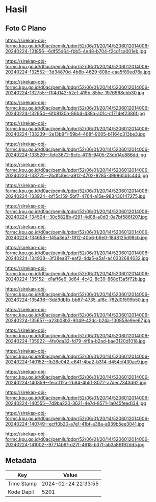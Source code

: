 # Hasil

## Foto C Plano

https://sirekap-obj-formc.kpu.go.id/d0ac/pemilu/pdpr/52/06/01/20/14/5206012014006-20240224-131856--6df55d64-fbb5-4e48-b704-f2cd1ca001eb.jpg

https://sirekap-obj-formc.kpu.go.id/d0ac/pemilu/pdpr/52/06/01/20/14/5206012014006-20240224-132552--3d34870d-4b8b-4629-808c-caa5f89ed78a.jpg

https://sirekap-obj-formc.kpu.go.id/d0ac/pemilu/pdpr/52/06/01/20/14/5206012014006-20240224-132755--f1f4d142-52ef-419b-855e-1976968cbb30.jpg

https://sirekap-obj-formc.kpu.go.id/d0ac/pemilu/pdpr/52/06/01/20/14/5206012014006-20240224-132954--6fb9130a-86b4-438a-a01c-c1714ef2386f.jpg

https://sirekap-obj-formc.kpu.go.id/d0ac/pemilu/pdpr/52/06/01/20/14/5206012014006-20240224-133239--2e13b9f1-59b4-468f-9005-b1164c313be3.jpg

https://sirekap-obj-formc.kpu.go.id/d0ac/pemilu/pdpr/52/06/01/20/14/5206012014006-20240224-133529--7efc3672-9cfc-4115-9405-23db14c886dd.jpg

https://sirekap-obj-formc.kpu.go.id/d0ac/pemilu/pdpr/52/06/01/20/14/5206012014006-20240224-133725--2bdfc8ec-a912-4702-8785-399865b1c44d.jpg

https://sirekap-obj-formc.kpu.go.id/d0ac/pemilu/pdpr/52/06/01/20/14/5206012014006-20240224-133924--bf15c159-5bf7-4764-a15e-983430147275.jpg

https://sirekap-obj-formc.kpu.go.id/d0ac/pemilu/pdpr/52/06/01/20/14/5206012014006-20240224-134504--30c5828b-f291-4d08-a0d3-0a7bf586f207.jpg

https://sirekap-obj-formc.kpu.go.id/d0ac/pemilu/pdpr/52/06/01/20/14/5206012014006-20240224-134658--145a3ea7-1912-40b6-b6e0-18d8125d98cb.jpg

https://sirekap-obj-formc.kpu.go.id/d0ac/pemilu/pdpr/52/06/01/20/14/5206012014006-20240224-134938--3f38ea87-eaf2-4da5-a5a1-a40332684632.jpg

https://sirekap-obj-formc.kpu.go.id/d0ac/pemilu/pdpr/52/06/01/20/14/5206012014006-20240224-135152--d1aff6e6-3d64-4c42-8c39-868c13a5f72b.jpg

https://sirekap-obj-formc.kpu.go.id/d0ac/pemilu/pdpr/52/06/01/20/14/5206012014006-20240224-135436--3dd9dbfb-bb67-4735-af8c-762d0f599b50.jpg

https://sirekap-obj-formc.kpu.go.id/d0ac/pemilu/pdpr/52/06/01/20/14/5206012014006-20240224-135657--a23b08b3-9049-42dc-b24a-130858e9ee67.jpg

https://sirekap-obj-formc.kpu.go.id/d0ac/pemilu/pdpr/52/06/01/20/14/5206012014006-20240224-135922--4fe0da32-fd79-4f8a-b2ad-bae3120d1018.jpg

https://sirekap-obj-formc.kpu.go.id/d0ac/pemilu/pdpr/52/06/01/20/14/5206012014006-20240224-140152--fb26e042-e641-4ba2-b314-d454cf430ac9.jpg

https://sirekap-obj-formc.kpu.go.id/d0ac/pemilu/pdpr/52/06/01/20/14/5206012014006-20240224-140359--fecc112a-2b84-4b5f-8072-a7dec7343d62.jpg

https://sirekap-obj-formc.kpu.go.id/d0ac/pemilu/pdpr/52/06/01/20/14/5206012014006-20240224-140555--7d9ba220-3621-4e7d-8571-1a045feed134.jpg

https://sirekap-obj-formc.kpu.go.id/d0ac/pemilu/pdpr/52/06/01/20/14/5206012014006-20240224-140749--ecff0b20-a7e1-41bf-a38a-a939b5ee3041.jpg

https://sirekap-obj-formc.kpu.go.id/d0ac/pemilu/pdpr/52/06/01/20/14/5206012014006-20240224-141002--97714b9f-d27f-4618-b37f-ab3a86192dd5.jpg


## Metadata

| Key        | Value               |
| ---------- | ------------------- |
| Time Stamp | 2024-02-24 22:33:55 |
| Kode Dapil | 5201                |



